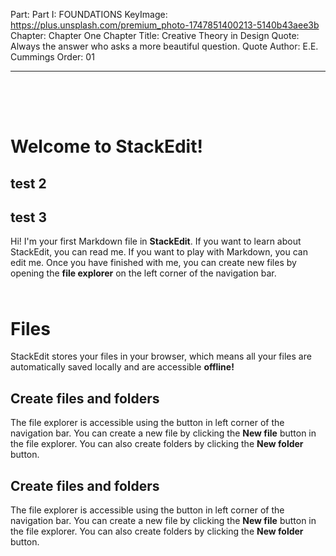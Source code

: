 Part: Part I: FOUNDATIONS
KeyImage: https://plus.unsplash.com/premium_photo-1747851400213-5140b43aee3b
Chapter: Chapter One
Chapter Title: Creative Theory in Design
Quote: Always the answer who asks a more beautiful question.
Quote Author: E.E. Cummings
Order: 01

---

<div style="height: 50px;"></div>

# Welcome to StackEdit!

## test 2

## test 3

Hi! I'm your first Markdown file in **StackEdit**. If you want to learn about StackEdit, you can read me. If you want to play with Markdown, you can edit me. Once you have finished with me, you can create new files by opening the **file explorer** on the left corner of the navigation bar.

<div style="height: 10px;"></div>

# Files

StackEdit stores your files in your browser, which means all your files are automatically saved locally and are accessible **offline!**

## Create files and folders

The file explorer is accessible using the button in left corner of the navigation bar. You can create a new file by clicking the **New file** button in the file explorer. You can also create folders by clicking the **New folder** button.

## Create files and folders

The file explorer is accessible using the button in left corner of the navigation bar. You can create a new file by clicking the **New file** button in the file explorer. You can also create folders by clicking the **New folder** button.

<div style="height: 500px;"></div>
